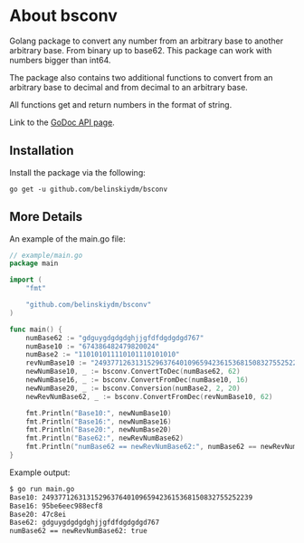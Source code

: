 # About bsconv
Golang package to convert any number from an arbitrary base to another arbitrary base. From binary up to base62. This package can work with numbers bigger than int64.

The package also contains two additional functions to convert from an arbitrary base to decimal and from decimal to an arbitrary base.

All functions get and return numbers in the format of string.

Link to the [GoDoc API page](https://godoc.org/github.com/belinskiydm/bsconv).

## Installation ##

Install the package via the following:

    go get -u github.com/belinskiydm/bsconv

## More Details ##

An example of the main.go file:
```go
// example/main.go
package main

import (
	"fmt"

	"github.com/belinskiydm/bsconv"
)

func main() {
	numBase62 := "gdguygdgdgdghjjgfdfdgdgdgd767"
	numBase10 := "674386482479820024"
	numBase2 := "110101011110101110101010"
	revNumBase10 := "2493771263131529637640109659423615368150832755252239"
	newNumBase10, _ := bsconv.ConvertToDec(numBase62, 62)
	newNumBase16, _ := bsconv.ConvertFromDec(numBase10, 16)
	newNumBase20, _ := bsconv.Conversion(numBase2, 2, 20)
	newRevNumBase62, _ := bsconv.ConvertFromDec(revNumBase10, 62)

	fmt.Println("Base10:", newNumBase10)
	fmt.Println("Base16:", newNumBase16)
	fmt.Println("Base20:", newNumBase20)
	fmt.Println("Base62:", newRevNumBase62)
	fmt.Println("numBase62 == newRevNumBase62:", numBase62 == newRevNumBase62)
}
```
Example output:
```sh
$ go run main.go
Base10: 2493771263131529637640109659423615368150832755252239
Base16: 95be6eec988ecf8
Base20: 47c8ei
Base62: gdguygdgdgdghjjgfdfdgdgdgd767
numBase62 == newRevNumBase62: true
```